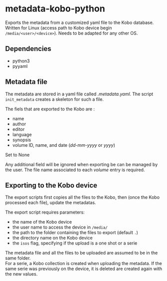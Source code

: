 # metadata-kobo-python

Exports the metadata from a customized yaml file to the Kobo database.  
Written for Linux (access path to Kobo device begin `/media/<user>/<device>`). Needs to be adapted for any other OS.

## Dependencies

* python3
* pyyaml

## Metadata file

The metadata are stored in a yaml file called _.metadata.yaml_. The script `init_metadata` creates a skeleton for such a file.

The fiels that are exported to the Kobo are :
* name
* author
* editor
* language
* synopsis
* volume ID, name, and date (_dd-mm-yyyy_ or _yyyy_)

Set to None

Any additional field will be ignored when exporting be can be managed by the user.
The file name associated to each _volume_ entry is required.

## Exporting to the Kobo device

The export scripts first copies all the files to the Kobo, then (once the Kobo processed each file), update the metadatas.

The export script requires parameters:
* the name of the Kobo device
* the user name to access the device in `/media/`
* the path to the folder containing the files to export (default `.`)
* the directory name on the Kobo device
* the `isos` flag, specifying if the upload is a one shot or a serie

The metadata file and all the files to be uploaded are assumed to be in the same folder.  
For a serie, a Kobo collection is created when uploading the metadata. If the same serie was previously on the device, it is deleted are created again with the new values.  
